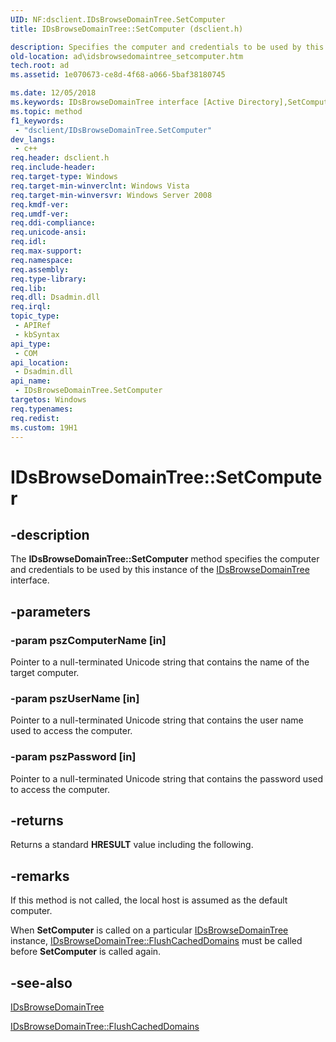 ```yaml
---
UID: NF:dsclient.IDsBrowseDomainTree.SetComputer
title: IDsBrowseDomainTree::SetComputer (dsclient.h)

description: Specifies the computer and credentials to be used by this instance of the IDsBrowseDomainTree interface.
old-location: ad\idsbrowsedomaintree_setcomputer.htm
tech.root: ad
ms.assetid: 1e070673-ce8d-4f68-a066-5baf38180745

ms.date: 12/05/2018
ms.keywords: IDsBrowseDomainTree interface [Active Directory],SetComputer method, IDsBrowseDomainTree.SetComputer, IDsBrowseDomainTree::SetComputer, SetComputer, SetComputer method [Active Directory], SetComputer method [Active Directory],IDsBrowseDomainTree interface, _glines_idsbrowsedomaintree_setcomputer, ad.idsbrowsedomaintree__setcomputer, ad.idsbrowsedomaintree_setcomputer, dsclient/IDsBrowseDomainTree::SetComputer
ms.topic: method
f1_keywords: 
 - "dsclient/IDsBrowseDomainTree.SetComputer"
dev_langs:
 - c++
req.header: dsclient.h
req.include-header: 
req.target-type: Windows
req.target-min-winverclnt: Windows Vista
req.target-min-winversvr: Windows Server 2008
req.kmdf-ver: 
req.umdf-ver: 
req.ddi-compliance: 
req.unicode-ansi: 
req.idl: 
req.max-support: 
req.namespace: 
req.assembly: 
req.type-library: 
req.lib: 
req.dll: Dsadmin.dll
req.irql: 
topic_type:
 - APIRef
 - kbSyntax
api_type:
 - COM
api_location:
 - Dsadmin.dll
api_name:
 - IDsBrowseDomainTree.SetComputer
targetos: Windows
req.typenames: 
req.redist: 
ms.custom: 19H1
---
```


# IDsBrowseDomainTree::SetComputer


## -description


The <b>IDsBrowseDomainTree::SetComputer</b> method specifies the computer and credentials to be used by this instance of the <a href="https://docs.microsoft.com/windows/desktop/api/dsclient/nn-dsclient-idsbrowsedomaintree">IDsBrowseDomainTree</a> interface.


## -parameters




### -param pszComputerName [in]

Pointer to a null-terminated Unicode string that contains the name of the target computer.


### -param pszUserName [in]

Pointer to a null-terminated Unicode string that contains the user name used to access the  computer.


### -param pszPassword [in]

Pointer to a null-terminated Unicode string that contains the password used to access the  computer.


## -returns



Returns a standard <b>HRESULT</b> value including the following.




## -remarks



If this method is not called, the local host is assumed as the default computer.

When <b>SetComputer</b> is called on a particular <a href="https://docs.microsoft.com/windows/desktop/api/dsclient/nn-dsclient-idsbrowsedomaintree">IDsBrowseDomainTree</a> instance, <a href="https://docs.microsoft.com/windows/desktop/api/dsclient/nf-dsclient-idsbrowsedomaintree-flushcacheddomains">IDsBrowseDomainTree::FlushCachedDomains</a> must be called before <b>SetComputer</b> is called again.




## -see-also




<a href="https://docs.microsoft.com/windows/desktop/api/dsclient/nn-dsclient-idsbrowsedomaintree">IDsBrowseDomainTree</a>



<a href="https://docs.microsoft.com/windows/desktop/api/dsclient/nf-dsclient-idsbrowsedomaintree-flushcacheddomains">IDsBrowseDomainTree::FlushCachedDomains</a>
 

 

